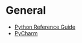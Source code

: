 # General

- [Python Reference Guide](https://www.python.org/dev/peps/pep-0008/)
- [PyCharm](https://www.jetbrains.com/pycharm/)
